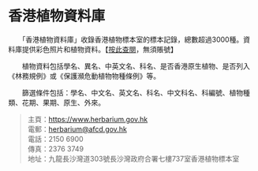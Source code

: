 # 香港植物資料庫

　　「香港植物資料庫」收錄香港植物標本室的標本記錄，總數超過3000種。資料庫提供彩色照片和植物資料。【[按此查閱](https://www.herbarium.gov.hk/Search_Form.aspx "基本/進階搜尋")，無須賬號】

　　植物資料包括學名、異名、中英文名、科名、是否香港原生植物、是否列入《林務規例》或《保護瀕危動植物物種條例》等。

　　篩選條件包括：學名、中文名、英文名、科名、中文科名、科編號、植物種類、花期、果期、原生、外來。

  
> 主頁：<https://www.herbarium.gov.hk>  
> 電郵：<herbarium@afcd.gov.hk>  
> 電話：2150 6900  
> 傳真：2376 3749  
> 地址：九龍長沙灣道303號長沙灣政府合署七樓737室香港植物標本室
